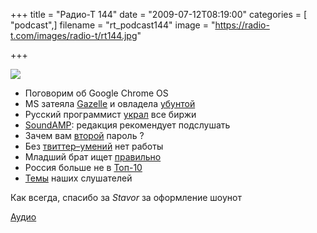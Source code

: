 +++
title = "Радио-Т 144"
date = "2009-07-12T08:19:00"
categories = [ "podcast",]
filename = "rt_podcast144"
image = "https://radio-t.com/images/radio-t/rt144.jpg"

+++

![](https://radio-t.com/images/radio-t/rt144.jpg)

- Поговорим об Google Chrome OS
- MS затеяла [Gazelle](http://www.engadget.com/2009/07/10/microsofts-gazelle-browser-detailed-its-more-of-a-researc/) и овладела [убунтой](http://linuxologist.com/linuxhumor/ubuntu-is-a-microsoft-product-now/)
- Русский программист [украл](http://habrahabr.ru/blogs/trading/63893/) все биржи
- [SoundAMP](http://www.engadget.com/2009/07/09/soundamp-hearing-aid-app-for-iphone-unleashed-on-our-delicate-ea/): редакция рекомендует подслушать
- Зачем вам [второй](http://www.unwrongest.com/blog/why-are-we-typing-passwords-twice/) пароль ?
- Без [твиттер–умений](http://webplanet.ru/news/life/2009/07/08/teimlo.html) нет работы
- Младший брат ищет [правильно](http://internetno.net/2009/07/10/gimages-cc/)
- Россия больше не в [Топ-10](http://internet.cnews.ru/news/top/index.shtml?2009/07/10/353628)
- [Темы](/p/2009/07/07/prep-144/) наших слушателей

Как всегда, спасибо за _Stavor_ за оформление шоунот

[Аудио](https://archive.rucast.net/radio-t/media/rt_podcast144.mp3)
<audio src="https://archive.rucast.net/radio-t/media/rt_podcast144.mp3" preload="none"></audio>
